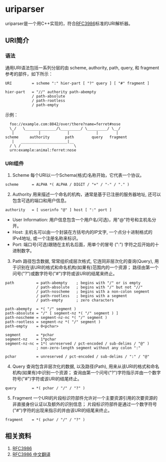 # uriparser

uriparser是一个用C++实现的，符合[RFC3986](https://tools.ietf.org/html/rfc3986)标准的URI解析器。

## URI简介

### 语法

通用URI语法包括一系列分层的由 scheme, authority, path, query, 和 fragment 参考的部件，如下所示：
```
URI         = scheme ":" hier-part [ "?" query ] [ "#" fragment ]

hier-part   = "//" authority path-abempty
            / path-absolute
            / path-rootless
            / path-empty
```

示例：
```
  foo://example.com:8042/over/there?name=ferret#nose
  \_/   \______________/\_________/ \_________/ \__/
   |           |            |            |        |
scheme     authority       path        query   fragment
   |   _____________________|__
  / \ /                        \
  urn:example:animal:ferret:nose
```

### URI组件

1. Scheme
每个URI以一个Schema(格式)名称开始，它代表一个协议。
```
scheme      = ALPHA *( ALPHA / DIGIT / "+" / "-" / "." )
```

2. Authority
用来描述一个命名的机构，通常是基于已注册的服务器地址, 还可以包含可选的端口和用户信息。
```
authority   = [ userinfo "@" ] host [ ":" port ]
```
- User Information: 用户信息包含一个用户名(可选)，用"@"符号和主机名分开。
- Host: 主机名可以由一个封装在方括号内的IP文字, 一个点分十进制格式的IPv4地址, 或一个注册名称来标识。
- Port: 端口号(可选)跟随在主机名后面，用单个的冒号 (":") 字符之后开始的十进制数字。

3. Path
路径包含数据, 常常组织成层次格式, 它连同非层次化的查询(Query), 用于识别在该URI的格式和命名机构(如果有)范围内的一个资源；
路径由第一个问号("?")或数字符号("#")字符或该URI的结尾来终止。
```
path          = path-abempty    ; begins with "/" or is empty
              / path-absolute   ; begins with "/" but not "//"
              / path-noscheme   ; begins with a non-colon segment
              / path-rootless   ; begins with a segment
              / path-empty      ; zero characters

path-abempty  = *( "/" segment )
path-absolute = "/" [ segment-nz *( "/" segment ) ]
path-noscheme = segment-nz-nc *( "/" segment )
path-rootless = segment-nz *( "/" segment )
path-empty    = 0<pchar>

segment       = *pchar
segment-nz    = 1*pchar
segment-nz-nc = 1*( unreserved / pct-encoded / sub-delims / "@" )
              ; non-zero-length segment without any colon ":"

pchar         = unreserved / pct-encoded / sub-delims / ":" / "@"
```

4. Query
查询包含非层次化的数据, 以及路径(Path), 用来从该URI的格式和命名机构(如果有)中识别一个资源；
查询由第一个问号("?")字符指示并由一个数字符号("#")字符或该URI的结尾终止。
```
query       = *( pchar / "/" / "?" )
```

5. Fragment
一个URI的片段标识符部件允许对一个主要资源引用的次要资源的非直接身份认证以及额外的识别信息；
片段标识符部件是通过一个数字符号("#")字符的出现来指示的并由该URI的结尾来终止。
```
fragment    = *( pchar / "/" / "?" )
```

## 相关资料
1. [RFC3986](https://tools.ietf.org/html/rfc3986)
2. [RFC3986 中文翻译](http://wiki.jabbercn.org/RFC3986#.E6.A0.BC.E5.BC.8F)
